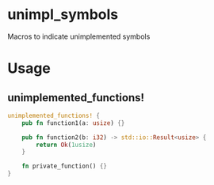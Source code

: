 # unimpl_symbols
Macros to indicate unimplemented symbols

# Usage
## unimplemented_functions!
```rust
unimplemented_functions! {
    pub fn function1(a: usize) {}

    pub fn function2(b: i32) -> std::io::Result<usize> {
        return Ok(1usize)
    }

    fn private_function() {}
}
```
